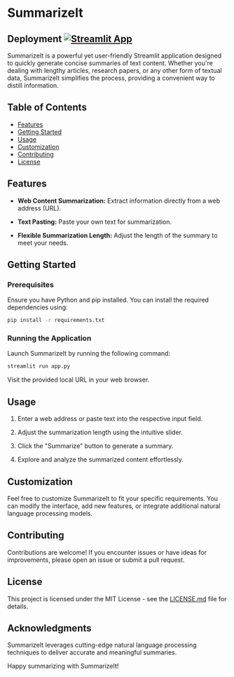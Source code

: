 # SummarizeIt
## Deployment  [![Streamlit App](https://static.streamlit.io/badges/streamlit_badge_black_white.svg)](https://summarizeit.streamlit.app/)

SummarizeIt is a powerful yet user-friendly Streamlit application designed to quickly generate concise summaries of text content. Whether you're dealing with lengthy articles, research papers, or any other form of textual data, SummarizeIt simplifies the process, providing a convenient way to distill information.

## Table of Contents

- [Features](#features)
- [Getting Started](#getting-started)
- [Usage](#usage)
- [Customization](#customization)
- [Contributing](#contributing)
- [License](#license)

## Features

- **Web Content Summarization:** Extract information directly from a web address (URL).
  
- **Text Pasting:** Paste your own text for summarization.

- **Flexible Summarization Length:** Adjust the length of the summary to meet your needs.

## Getting Started

### Prerequisites


Ensure you have Python and pip installed. You can install the required dependencies using:

```bash
pip install -r requirements.txt
```

### Running the Application

Launch SummarizeIt by running the following command:

```bash
streamlit run app.py
```

Visit the provided local URL in your web browser.

## Usage

1. Enter a web address or paste text into the respective input field.

2. Adjust the summarization length using the intuitive slider.

3. Click the "Summarize" button to generate a summary.

4. Explore and analyze the summarized content effortlessly.

## Customization

Feel free to customize SummarizeIt to fit your specific requirements. You can modify the interface, add new features, or integrate additional natural language processing models.

## Contributing

Contributions are welcome! If you encounter issues or have ideas for improvements, please open an issue or submit a pull request.

## License

This project is licensed under the MIT License - see the [LICENSE.md](LICENSE.md) file for details.

## Acknowledgments

SummarizeIt leverages cutting-edge natural language processing techniques to deliver accurate and meaningful summaries.

Happy summarizing with SummarizeIt!
```

